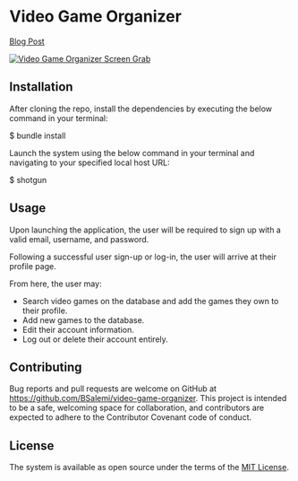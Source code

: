 # Video Game Organizer

[Blog Post](https://bsalemi.github.io/project_number_two_sinatra_video_game_organizer)

[![Video Game Organizer Screen Grab](https://i.imgur.com/KnQkG1w.jpg)](https://vimeo.com/348086429)

## Installation 

After cloning the repo, install the dependencies by executing the below command in your terminal:

$ bundle install

Launch the system using the below command in your terminal and navigating to your specified local host URL:

$ shotgun

## Usage 

Upon launching the application, the user will be required to sign up with a valid email, username, and password. 

Following a successful user sign-up or log-in, the user will arrive at their profile page.

From here, the user may:
  - Search video games on the database and add the games they own to their profile.
  - Add new games to the database.
  - Edit their account information.
  - Log out or delete their account entirely.


## Contributing 

Bug reports and pull requests are welcome on GitHub at https://github.com/BSalemi/video-game-organizer. This project is intended to be a safe, welcoming space for collaboration, and contributors are expected to adhere to the Contributor Covenant code of conduct.

## License 

The system is available as open source under the terms of the [MIT License](https://opensource.org/licenses/MIT).
